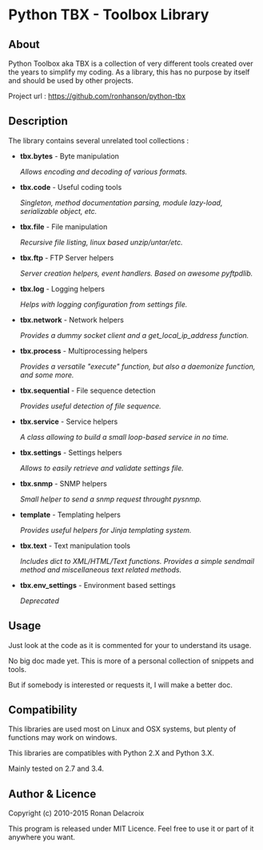 Python TBX - Toolbox Library
============================


About
-----

Python Toolbox aka TBX is a collection of very different tools created over the years to simplify my coding.
As a library, this has no purpose by itself and should be used by other projects.

Project url : https://github.com/ronhanson/python-tbx



Description
-----------

The library contains several unrelated tool collections :


- **tbx.bytes** - Byte manipulation

    *Allows encoding and decoding of various formats.*

- **tbx.code** - Useful coding tools

    *Singleton, method documentation parsing, module lazy-load, serializable object, etc.*

- **tbx.file** - File manipulation

    *Recursive file listing, linux based unzip/untar/etc.*

- **tbx.ftp** - FTP Server helpers

    *Server creation helpers, event handlers. Based on awesome pyftpdlib.*

- **tbx.log** - Logging helpers

    *Helps with logging configuration from settings file.*

- **tbx.network** - Network helpers

    *Provides a dummy socket client and a get_local_ip_address function.*

- **tbx.process** - Multiprocessing helpers

    *Provides a versatile "execute" function, but also a daemonize function, and some more.*

- **tbx.sequential** - File sequence detection

    *Provides useful detection of file sequence.*

- **tbx.service** - Service helpers

    *A class allowing to build a small loop-based service in no time.*

- **tbx.settings** - Settings helpers

    *Allows to easily retrieve and validate settings file.*

- **tbx.snmp** - SNMP helpers

    *Small helper to send a snmp request throught pysnmp.*

- **template** - Templating helpers

    *Provides useful helpers for Jinja templating system.*

- **tbx.text** - Text manipulation tools

    *Includes dict to XML/HTML/Text functions. Provides a simple sendmail method and miscellaneous text related methods.*

- **tbx.env_settings** - Environment based settings

    *Deprecated*


Usage
-----

Just look at the code as it is commented for your to understand its usage.

No big doc made yet. This is more of a personal collection of snippets and tools.

But if somebody is interested or requests it, I will make a better doc.


Compatibility
-------------

This libraries are used most on Linux and OSX systems, but plenty of functions may work on windows.

This libraries are compatibles with Python 2.X and Python 3.X.

Mainly tested on 2.7 and 3.4.


Author & Licence
----------------

Copyright (c) 2010-2015 Ronan Delacroix

This program is released under MIT Licence. Feel free to use it or part of it anywhere you want.
